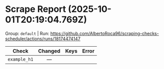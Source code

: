 # Scrape Report (2025-10-01T20:19:04.769Z)

Group: `default`  |  Run: https://github.com/AlbertoRoca96/scraping-checks-scheduler/actions/runs/18174474147

| Check | Changed | Keys | Error |
|---|:---:|:--|:--|
| `example_h1` | — |  |  |
